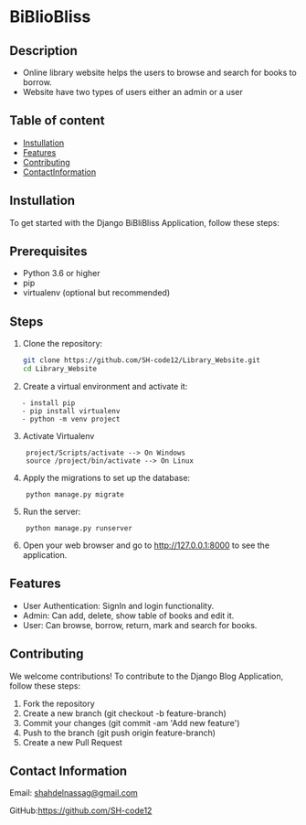 # BiBlioBliss

## Description
- Online library website helps the users to browse and search for books to borrow.
- Website have two types of users either an admin or a user

## Table of content
- [Instullation](#Instullation)
- [Features](#features)
- [Contributing](#contributing)
- [ContactInformation](#contact-information)

## Instullation
To get started with the Django BiBliBliss Application, follow these steps:

## Prerequisites
- Python 3.6 or higher
- pip
- virtualenv (optional but recommended)

## Steps
1. Clone the repository:
   ```bash
   git clone https://github.com/SH-code12/Library_Website.git
   cd Library_Website
2. Create a virtual environment and activate it:
 ```
    - install pip
    - pip install virtualenv
    - python -m venv project 
```
3. Activate Virtualenv
```
    project/Scripts/activate --> On Windows
    source /project/bin/activate --> On Linux
```
4. Apply the migrations to set up the database:
```
    python manage.py migrate
```
5. Run the server:
```
    python manage.py runserver
```
6. Open your web browser and go to http://127.0.0.1:8000 to see the application.

## Features
- User Authentication: SignIn and login functionality.
- Admin: Can add, delete, show table of books and edit it.
- User: Can browse, borrow, return, mark and search for books.

## Contributing

We welcome contributions! To contribute to the Django Blog Application, follow these steps:

1. Fork the repository
2. Create a new branch (git checkout -b feature-branch)
3. Commit your changes (git commit -am 'Add new feature')
4. Push to the branch (git push origin feature-branch)
5. Create a new Pull Request

## Contact Information

Email: shahdelnassag@gmail.com

GitHub:https://github.com/SH-code12










